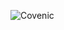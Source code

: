 ![Covenic](https://user-images.githubusercontent.com/26747693/155529688-3a6f4545-7b4a-43b9-a365-ce9d2d988714.png)
